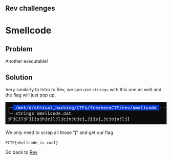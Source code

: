 ## Rev challenges

# Smellcode

## Problem

Another executable!

## Solution

Very similarly to Intro to Rev, we can use `strings` with this one as well and the flag will just pop up.

![1](../images/smellcode.png)

We only need to scrap all those "j" and get our flag

`FCTF{shellcode_is_cool}`

Go back to [Rev](./)
